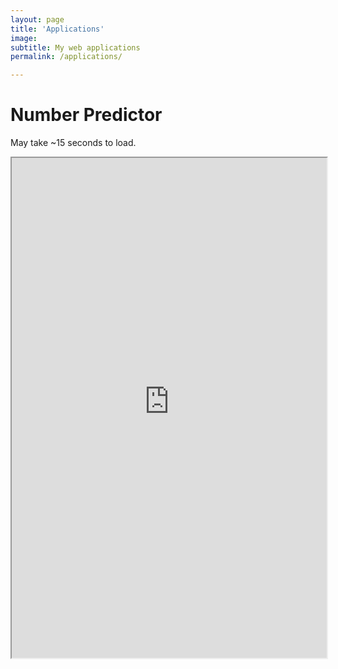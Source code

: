 ```yaml
---
layout: page
title: 'Applications'
image:
subtitle: My web applications
permalink: /applications/

---
```

# Number Predictor
May take ~15 seconds to load.
<iframe
 src="https://number-predictor.herokuapp.com/"
 width="100%" height="800" align="middle">
  <p>
    <a href="https://number-predictor.herokuapp.com/">
      Fallback link for browsers that, unlikely, don't support frames
    </a>
  </p>
</iframe>
